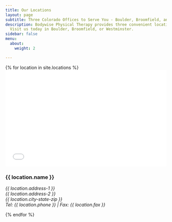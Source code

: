 ```yaml
---
title: Our Locations
layout: page
subtitle: Three Colorado Offices to Serve You - Boulder, Broomfield, and Westminster
description: Bodywise Physical Therapy provides three convenient locations in Colorado.
  Visit us today in Boulder, Broomfield, or Westminster.
sidebar: false
menu:
  about:
    weight: 2

---
```

<div id="locations">
  {% for location in site.locations %}
  <div class="location-info">
    <iframe src="{{ location.google-maps-embed }}" width="100%" height="300" frameborder="0" style="border:0" allowfullscreen></iframe>
    <h3 class="location-name">{{ location.name }}</h3>
    <address>
      <p>{{ location.address-1 }}<br>
      {{ location.address-2 }}<br>
      {{ location.city-state-zip }}<br>
      Tel: {{ location.phone }} | Fax: {{ location.fax }}</p>
    </address>
  </div>
  {% endfor %}
</div>
